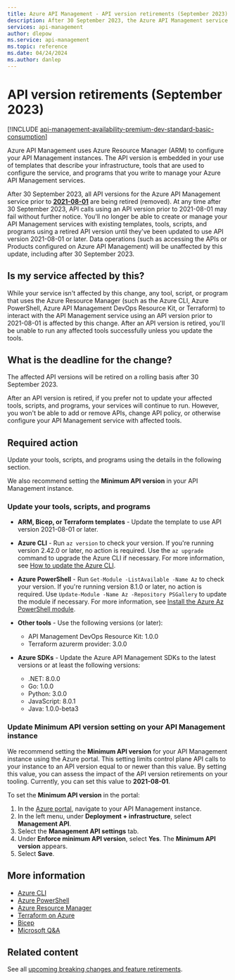 ```yaml
---
title: Azure API Management - API version retirements (September 2023) | Microsoft Docs
description: After 30 September 2023, the Azure API Management service is retiring all API versions prior to 2021-08-01. If you use one of these API versions, you must update affected tools, scripts, or programs to use the latest versions.
services: api-management
author: dlepow
ms.service: api-management
ms.topic: reference
ms.date: 04/24/2024
ms.author: danlep
---
```


# API version retirements (September 2023)

[!INCLUDE [api-management-availability-premium-dev-standard-basic-consumption](../../../includes/api-management-availability-premium-dev-standard-basic-consumption.md)]

Azure API Management uses Azure Resource Manager (ARM) to configure your API Management instances. The API version is embedded in your use of templates that describe your infrastructure, tools that are used to configure the service, and programs that you write to manage your Azure API Management services. 

After 30 September 2023, all API versions for the Azure API Management service prior to [**2021-08-01**](/rest/api/apimanagement/operation-groups?view=rest-apimanagement-2021-08-01) are being retired (removed). At any time after 30 September 2023, API calls using an API version prior to 2021-08-01 may fail without further notice. You'll no longer be able to create or manage your API Management services with existing templates, tools, scripts, and programs using a retired API version until they've been updated to use API version 2021-08-01 or later. Data operations (such as accessing the APIs or Products configured on Azure API Management) will be unaffected by this update, including after 30 September 2023. 

## Is my service affected by this?

While your service isn't affected by this change, any tool, script, or program that uses the Azure Resource Manager (such as the Azure CLI, Azure PowerShell, Azure API Management DevOps Resource Kit, or Terraform) to interact with the API Management service using an API version prior to 2021-08-01 is affected by this change. After an API version is retired, you'll be unable to run any affected tools successfully unless you update the tools.

## What is the deadline for the change?

The affected API versions will be retired on a rolling basis after 30 September 2023.

After an API version is retired, if you prefer not to update your affected tools, scripts, and programs, your services will continue to run. However, you won't be able to add or remove APIs, change API policy, or otherwise configure your API Management service with affected tools. 

## Required action

Update your tools, scripts, and programs using the details in the following section. 

We also recommend setting the **Minimum API version** in your API Management instance.

### Update your tools, scripts, and programs

* **ARM, Bicep, or Terraform templates** - Update the template to use API version 2021-08-01 or later. 

* **Azure CLI** - Run `az version` to check your version. If you're running version 2.42.0 or later, no action is required. Use the `az upgrade` command to upgrade the Azure CLI if necessary. For more information, see [How to update the Azure CLI](/cli/azure/update-azure-cli).

* **Azure PowerShell** - Run `Get-Module -ListAvailable -Name Az` to check your version. If you're running version 8.1.0 or later, no action is required. Use `Update-Module -Name Az -Repository PSGallery` to update the module if necessary. For more information, see [Install the Azure Az PowerShell module](/powershell/azure/install-azure-powershell).

* **Other tools** - Use the following versions (or later):

    * API Management DevOps Resource Kit: 1.0.0
    * Terraform azurerm provider: 3.0.0
    
* **Azure SDKs** - Update the Azure API Management SDKs to the latest versions or at least the following versions: 
    * .NET: 8.0.0 
    * Go: 1.0.0 
    * Python: 3.0.0 
   - JavaScript: 8.0.1 
   - Java: 1.0.0-beta3

### Update Minimum API version setting on your API Management instance

We recommend setting the **Minimum API version** for your API Management instance using the Azure portal. This setting limits control plane API calls to your instance to an API version equal to or newer than this value. By setting this value, you can assess the impact of the API version retirements on your tooling. Currently, you can set this value to **2021-08-01**.

To set the **Minimum API version** in the portal:

1. In the [Azure portal](https://portal.azure.com), navigate to your API Management instance.
1. In the left menu, under **Deployment + infrastructure**, select **Management API**.
1. Select the **Management API settings** tab.
1. Under **Enforce minimum API version**, select **Yes**. The **Minimum API version** appears.
1. Select **Save**.
   
## More information

* [Azure CLI](/cli/azure/update-azure-cli)
* [Azure PowerShell](/powershell/azure/install-azure-powershell)
* [Azure Resource Manager](../../azure-resource-manager/management/overview.md)
* [Terraform on Azure](/azure/developer/terraform/)
* [Bicep](../../azure-resource-manager/bicep/overview.md)
* [Microsoft Q&A](/answers/topics/azure-api-management.html)

## Related content

See all [upcoming breaking changes and feature retirements](overview.md).

